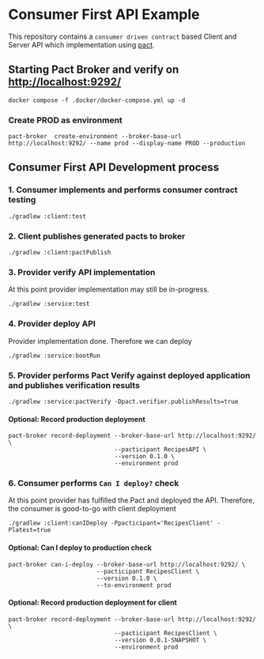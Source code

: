 # Consumer First API Example

This repository contains a `consumer driven contract` based Client and Server API which implementation using [pact](https://docs.pact.io/implementation_guides/jvm).

## Starting Pact Broker and verify on [http://localhost:9292/](http://localhost:9292/)
````
docker compose -f .docker/docker-compose.yml up -d
````
### Create PROD as environment
````
pact-broker  create-environment --broker-base-url http://localhost:9292/ --name prod --display-name PROD --production
````

## Consumer First API Development process

### 1. Consumer implements and performs consumer contract testing
``
./gradlew :client:test
``

### 2. Client publishes generated pacts to broker
``
./gradlew :client:pactPublish
``

### 3. Provider verify API implementation

At this point provider implementation may still be in-progress.

``
./gradlew :service:test
``

### 4. Provider deploy API

Provider implementation done. Therefore we can deploy

``
./gradlew :service:bootRun
``

### 5. Provider performs Pact Verify against deployed application and publishes verification results 
``
./gradlew :service:pactVerify -Dpact.verifier.publishResults=true
``

#### Optional: Record production deployment
````
pact-broker record-deployment --broker-base-url http://localhost:9292/ \
                              --pacticipant RecipesAPI \
                              --version 0.1.0 \
                              --environment prod
````

### 6. Consumer performs `Can I deploy?` check

At this point provider has fulfilled the Pact and deployed the API. Therefore, the consumer is good-to-go with client deployment

``
./gradlew :client:canIDeploy -Ppacticipant='RecipesClient' -Platest=true
``

#### Optional: Can I deploy to production check 
````
pact-broker can-i-deploy --broker-base-url http://localhost:9292/ \
                         --pacticipant RecipesClient \
                         --version 0.1.0 \
                         --to-environment prod
````

#### Optional: Record production deployment for client
````
pact-broker record-deployment --broker-base-url http://localhost:9292/ \
                              --pacticipant RecipesClient \
                              --version 0.0.1-SNAPSHOT \
                              --environment prod                         
````
